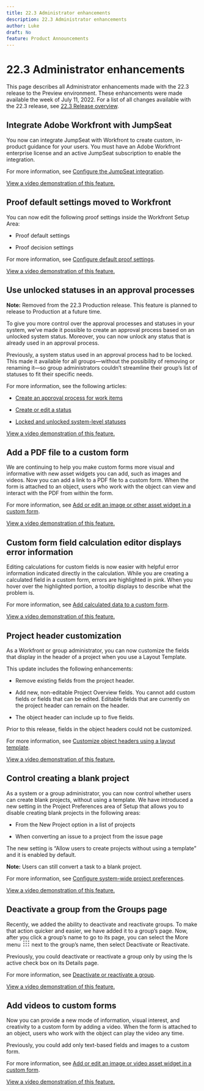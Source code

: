 ```yaml
---
title: 22.3 Administrator enhancements
description: 22.3 Administrator enhancements
author: Luke
draft: No
feature: Product Announcements
---
```


# 22.3 Administrator enhancements

This page describes all Administrator enhancements made with the 22.3 release to the Preview environment. These enhancements were made available the week of July 11, 2022. For a list of all changes available with the 22.3 release, see [22.3 Release overview](help/quicksilver/product-announcements/product-releases/22.3-release-activity/22-3-release-overview.md).

## Integrate Adobe Workfront with JumpSeat

You now can integrate JumpSeat with Workfront to create custom, in-product guidance for your users. You must have an Adobe Workfront enterprise license and an active JumpSeat subscription to enable the integration.

For more information, see [Configure the JumpSeat integration](help/quicksilver/administration-and-setup/configure-integrations/configure-jumpseat.md).

[View a video demonstration of this feature.](https://vimeo.com/716397888/980ecc717e)

## Proof default settings moved to Workfront

You can now edit the following proof settings inside the Workfront Setup Area:

*   Proof default settings
    
*   Proof decision settings

For more information, see [Configure default proof settings](/help/quicksilver/administration-and-setup/manage-workfront/configure-proofing/configure-default-proof-settings.md).

[View a video demonstration of this feature.](https://vimeo.com/716560792/3097565303)

## Use unlocked statuses in an approval processes

**Note:** Removed from the 22.3 Production release. This feature is planned to release to Production at a future time.

To give you more control over the approval processes and statuses in your system, we’ve made it possible to create an approval process based on an unlocked system status. Moreover, you can now unlock any status that is already used in an approval process.

Previously, a system status used in an approval process had to be locked. This made it available for all groups—without the possibility of removing or renaming it—so group administrators couldn’t streamline their group’s list of statuses to fit their specific needs.

For more information, see the following articles:

*   [Create an approval process for work items](/help/quicksilver/administration-and-setup/customize-workfront/configure-approval-milestone-processes/create-approval-processes.md)
    
*   [Create or edit a status](/help/quicksilver/administration-and-setup/customize-workfront/creating-custom-status-and-priority-labels/create-or-edit-a-status.md)
    
*   [Locked and unlocked system-level statuses](/help/quicksilver/administration-and-setup/customize-workfront/creating-custom-status-and-priority-labels/lock-or-unlock-a-custom-system-level-status.md)
    

[View a video demonstration of this feature.](https://vimeo.com/716387492/7fd6b55191)

## Add a PDF file to a custom form

We are continuing to help you make custom forms more visual and informative with new asset widgets you can add, such as images and videos. Now you can add a link to a PDF file to a custom form. When the form is attached to an object, users who work with the object can view and interact with the PDF from within the form.

For more information, see [Add or edit an image or other asset widget in a custom form](/help/quicksilver/administration-and-setup/customize-workfront/create-manage-custom-forms/add-widget-or-edit-its-properties-in-a-custom-form.md).

[View a video demonstration of this feature.](https://vimeo.com/721103780/9ea0670a0e)

## Custom form field calculation editor displays error information

Editing calculations for custom fields is now easier with helpful error information indicated directly in the calculation. While you are creating a calculated field in a custom form, errors are highlighted in pink. When you hover over the highlighted portion, a tooltip displays to describe what the problem is.

For more information, see [Add calculated data to a custom form](/help/quicksilver/administration-and-setup/customize-workfront/create-manage-custom-forms/add-calculated-data-to-custom-form.md).

[View a video demonstration of this feature.](https://vimeo.com/718739286/bcc39b1b9e)

## Project header customization

As a Workfront or group administrator, you can now customize the fields that display in the header of a project when you use a Layout Template.

This update includes the following enhancements:

*   Remove existing fields from the project header.
    
*   Add new, non-editable Project Overview fields. You cannot add custom fields or fields that can be edited. Editable fields that are currently on the project header can remain on the header.
    
*   The object header can include up to five fields.
    

Prior to this release, fields in the object headers could not be customized.

For more information, see [Customize object headers using a layout template](/help/quicksilver/administration-and-setup/customize-workfront/use-layout-templates/customize-object-headers.md).

[View a video demonstration of this feature.](https://vimeo.com/716457425/b3f0d675d1)

## Control creating a blank project

As a system or a group administrator, you can now control whether users can create blank projects, without using a template. We have introduced a new setting in the Project Preferences area of Setup that allows you to disable creating blank projects in the following areas:

*   From the New Project option in a list of projects
    
*   When converting an issue to a project from the issue page
    

The new setting is “Allow users to create projects without using a template” and it is enabled by default.

**Note:** Users can still convert a task to a blank project.

For more information, see [Configure system-wide project preferences](/help/quicksilver/administration-and-setup/set-up-workfront/configure-system-defaults/set-project-preferences.md).

[View a video demonstration of this feature.](https://vimeo.com/711671516/42227d45fb)

## Deactivate a group from the Groups page

Recently, we added the ability to deactivate and reactivate groups. To make that action quicker and easier, we have added it to a group’s page. Now, after you click a group’s name to go to its page, you can select the More menu ![](/help/quicksilver/administration-and-setup/manage-groups/create-and-manage-groups/assets/main-menu-icon.png) next to the group’s name, then select Deactivate or Reactivate.

Previously, you could deactivate or reactivate a group only by using the Is active check box on its Details page.

For more information, see [Deactivate or reactivate a group](/help/quicksilver/administration-and-setup/manage-groups/create-and-manage-groups/deactivate-or-reactivate-a-group.md).

[View a video demonstration of this feature.](https://vimeo.com/699093908/9b20b72cc5)

## Add videos to custom forms

Now you can provide a new mode of information, visual interest, and creativity to a custom form by adding a video. When the form is attached to an object, users who work with the object can play the video any time.

Previously, you could add only text-based fields and images to a custom form.

For more information, see [Add or edit an image or video asset widget in a custom form](/help/quicksilver/administration-and-setup/customize-workfront/create-manage-custom-forms/add-widget-or-edit-its-properties-in-a-custom-form.md).

[View a video demonstration of this feature.](https://vimeo.com/699092036/959af5fe09)